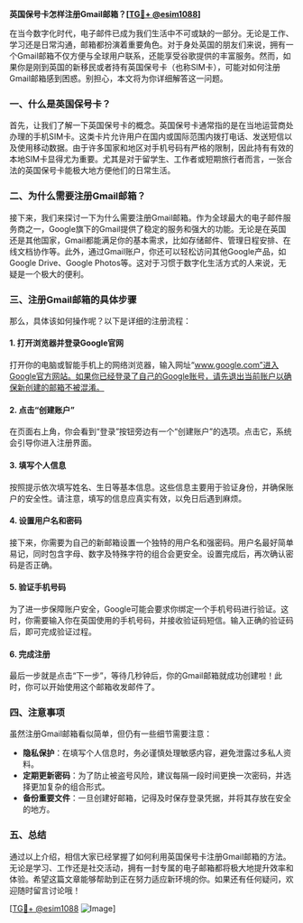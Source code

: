 **英国保号卡怎样注册Gmail邮箱？[[TG💪+ @esim1088](https://t.me/s/esim1088)]**

在当今数字化时代，电子邮件已成为我们生活中不可或缺的一部分。无论是工作、学习还是日常沟通，邮箱都扮演着重要角色。对于身处英国的朋友们来说，拥有一个Gmail邮箱不仅方便与全球用户联系，还能享受谷歌提供的丰富服务。然而，如果你是刚到英国的新移民或者持有英国保号卡（也称SIM卡），可能对如何注册Gmail邮箱感到困惑。别担心，本文将为你详细解答这一问题。

### 一、什么是英国保号卡？

首先，让我们了解一下英国保号卡的概念。英国保号卡通常指的是在当地运营商处办理的手机SIM卡。这类卡片允许用户在国内或国际范围内拨打电话、发送短信以及使用移动数据。由于许多国家和地区对手机号码有严格的限制，因此持有有效的本地SIM卡显得尤为重要。尤其是对于留学生、工作者或短期旅行者而言，一张合法的英国保号卡能极大地方便他们的日常生活。

### 二、为什么需要注册Gmail邮箱？

接下来，我们来探讨一下为什么需要注册Gmail邮箱。作为全球最大的电子邮件服务商之一，Google旗下的Gmail提供了稳定的服务和强大的功能。无论是在英国还是其他国家，Gmail都能满足你的基本需求，比如存储邮件、管理日程安排、在线文档协作等。此外，通过Gmail账户，你还可以轻松访问其他Google产品，如Google Drive、Google Photos等。这对于习惯于数字化生活方式的人来说，无疑是一个极大的便利。

### 三、注册Gmail邮箱的具体步骤

那么，具体该如何操作呢？以下是详细的注册流程：

#### 1. 打开浏览器并登录Google官网
打开你的电脑或智能手机上的网络浏览器，输入网址“www.google.com”进入Google官方网站。如果你已经登录了自己的Google账号，请先退出当前账户以确保新创建的邮箱不被混淆。

#### 2. 点击“创建账户”
在页面右上角，你会看到“登录”按钮旁边有一个“创建账户”的选项。点击它，系统会引导你进入注册界面。

#### 3. 填写个人信息
按照提示依次填写姓名、生日等基本信息。这些信息主要用于验证身份，并确保账户的安全性。请注意，填写的信息应真实有效，以免日后遇到麻烦。

#### 4. 设置用户名和密码
接下来，你需要为自己的新邮箱设置一个独特的用户名和强密码。用户名最好简单易记，同时包含字母、数字及特殊字符的组合会更安全。设置完成后，再次确认密码是否正确。

#### 5. 验证手机号码
为了进一步保障账户安全，Google可能会要求你绑定一个手机号码进行验证。这时，你需要输入你在英国使用的手机号码，并接收验证码短信。输入正确的验证码后，即可完成验证过程。

#### 6. 完成注册
最后一步就是点击“下一步”，等待几秒钟后，你的Gmail邮箱就成功创建啦！此时，你可以开始使用这个邮箱收发邮件了。

### 四、注意事项

虽然注册Gmail邮箱看似简单，但仍有一些细节需要注意：

- **隐私保护**：在填写个人信息时，务必谨慎处理敏感内容，避免泄露过多私人资料。
- **定期更新密码**：为了防止被盗号风险，建议每隔一段时间更换一次密码，并选择更加复杂的组合形式。
- **备份重要文件**：一旦创建好邮箱，记得及时保存登录凭据，并将其存放在安全的地方。

### 五、总结

通过以上介绍，相信大家已经掌握了如何利用英国保号卡注册Gmail邮箱的方法。无论是学习、工作还是社交活动，拥有一封专属的电子邮箱都将极大地提升效率和体验。希望这篇文章能够帮助到正在努力适应新环境的你。如果还有任何疑问，欢迎随时留言讨论哦！

[[TG💪+ @esim1088](https://t.me/s/esim1088) ![Image](https://i.postimg.cc/4NQfJmqS/Snipaste-2025-05-13-00-14-12.png)]
